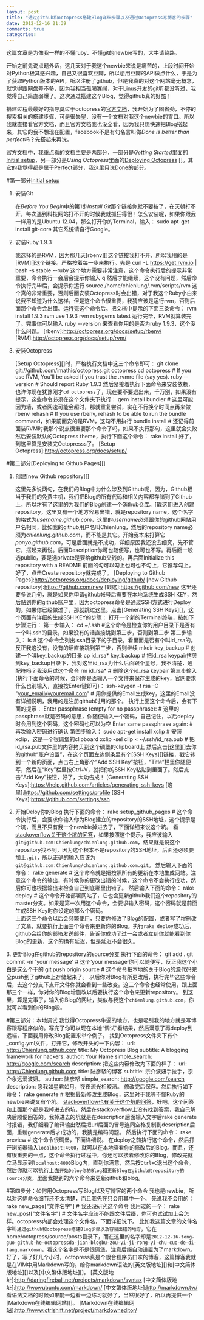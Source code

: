 ```yaml
---
layout: post
title: "通过github和octopress搭建Blog详细步骤以及通过Octopress写博客的步骤"
date: 2012-12-16 21:39
comments: true
categories: 
---
```


这篇文章是为像我一样的不懂ruby、不懂git的newbie写的，大牛请绕路。

开始之前先说点题外话，这几天对于我这个newbie来说是痛苦的，上段时间开始对Python极其感兴趣，自己又很喜欢豆瓣，所以想用豆瓣的API做点什么，于是为了获取Python版本的API，所以注册了github，但是我真的对这个网站毫无概念，就觉得跟网盘差不多，因为我相当孤陋寡闻，对于Linus开发的git听都没听过，我觉得自己简直弱爆了。这次通过搭建这个Blog，觉得github真的好酷！

搭建过程最最好的指导莫过于octopress的[官方文档][]，我开始为了图省劲，不停的搜索相关的搭建步骤，可是很失望，没有一个文档对我这个newbie的胃口。所以我就直接看官方文档，而且官方文档我也没全看，因为我只想快速把Blog搭起来，其它的我不想现在配置，facebook不是有句名言叫做*Done is better than perfect*吗？先搭起来再说。

 [官方文档]:http://octopress.org/docs/ 

[官方文档][]中，我重点看的文档主要是两部分，一部分是*Getting Started*里面的[Initial setup][]，另一部分是*Using Octopress*里面的[Deploying Octopress] []。其它的我觉得都是属于Perfect部分，我这里只说Done的部分。

 [Initial setup]:http://octopress.org/docs/setup/
 [Deploying Octopress]:http://octopress.org/docs/deploying/

#第一部分[Initial setup][]
1. 安装Git

	在*Before You Begin*中的第1步*Install Git*那个链接你就不要按了，在天朝打不开，每次遇到科技网站打不开的时候我就抓狂得很！怎么安装呢，如果你跟我一样用的是Ubuntu 12.04，那么打开你的Terminal，输入：
			sudo apt-get install git-core
	其它系统请自行Google。

2. 安装Ruby 1.9.3

	我选择的是RVM，因为那几天[rbenv][]这个链接我打不开，所以我用的是[RVM][]这个链接。严格按着每一步来执行。先是
			curl -L https://get.rvm.io | bash -s stable --ruby
	这个地方需要非常注意，这个命令执行后的提示非常重要，命令执行一会后会提示你输入
			q
	然后才能继续，这个没有问题，然后命令执行完毕后，会提示你运行
			source /home/chienlung/.rvm/scripts/rvm
	这个真的非常重要，否则后面安装Octopress时会出错，对于我这个Ruby小白来说我不知道为什么这样，但是这个命令很重要，我猜应该是运行rvm，否则后面那个命令会出错。运行完这个命令后。把文档中提示的下面三条命令：
			rvm install 1.9.3 
			rvm use 1.9.3 
			rvm rubygems latest
	运行完毕，RVM就算装完了。完事你可以输入
			ruby --version
	来查看你用的是否为ruby 1.9.3，这个没什么问题。
 [rbenv]:http://octopress.org/docs/setup/rbenv/
 [RVM]:http://octopress.org/docs/setup/rvm/

3. 安装Octopress

	[Setup Octopress][]时，严格执行文档中这三个命令即可：
			git clone git://github.com/imathis/octopress.git octopress
			cd octopress    # If you use RVM, You'll be asked if you trust the .rvmrc file (say yes).
			ruby --version  # Should report Ruby 1.9.3
	然后紧接着执行下面命令来安装依赖，也许你现在犹豫刚才`cd octopress`了，现在要不要退出来，千万别，如果没有提示，这些命令必须在这个文件夹下执行：
			gem install bundler # 这里可能因为墙，或者网速可能会超时，那就重复尝试，实在不行换个时间点再来做
			rbenv rehash    # If you use rbenv, rehash to be able to run the bundle command，如果前面安的是RVM，这句不用执行
			bundle install  # 还记得前面装RVM时我那个说点很重要那个命令了吗，如果不执行那句，这里就会失败
	然后安装默认的Octopress theme，执行下面这个命令：
			rake install
	好了，到这里算是安装完Octopresss了。
 [Setup Octopress]:http://octopress.org/docs/setup/



#第二部分[Deploying to Github Pages][]


1. 创建[new Github repository][]

	这里先多说两句，在我们的Blog中为什么涉及到Github呢，因为，Github相当于我们的免费主机，我们把Blog的所有代码和相关内容都存储到了Github上，所以才有了这里的为我们的Blog创建一个Github仓库。[戳这][]进入创建repository，这里又有一个地方容易出错，就是repository name，这个名字的格式为*username.github.com*，这里的*username*必须跟你的github网站用户名相同，比如我的github用户名叫Chienlung，然后的repository name必须为*chienlung.github.com*，而不能是其它。开始我本来打算它*ponyo.github.com*，可是后面就是不成功，详细原因我还没去细究，先不管它，搭起来再说。后面Description你可也随便写，也可也不写。再后面一般选public，要是选private是要给github交钱的。再后面Initialize this repository with a README 前面的勾可以勾上也可也不勾上，它推荐勾上。好了，点击Create repository就完成了。
 [Deploying to Github Pages]:http://octopress.org/docs/deploying/github/
 [new Github repository]:https://github.com/new
 [戳这]:https://github.com/new
	这里还要多说几句，就是如果你申请github帐号后需要在本地系统生成SSH KEY，然后贴到你的github账户里，因为octopress命令是通过SSH方式进行Deploy的。如果你已经做过了，那就跳过这里。点击[Generating SSH Keys][]，这个页面有详细的生成SSH KEY的步骤：
	打开一个新的Terminal终端，按如下步骤进行：
	第一步输入：
			cd ~/.ssh #这个命令是检查你的用户目录下是否有一个叫.ssh的目录，如果没有的话直接跳到第三步，否则到第二步
	第二步输入：
			ls # 这个命令会列出.ssh目录下的子目录，看里面是否有个叫id_rsa的。反正我这没有，没有的话直接跳到第三步，否则继续
			mkdir key_backup # 创建一个叫key_backup的目录
			cp id_rsa* key_backup # 把id_rsa keypair拷贝到key_backup目录下，我对这里id_rsa为什么后面跟个星号，我不清楚，通配符吗？我没用过这个命令
			rm id_rsa* # 删除这个id_rsa keypair
	第三步输入(执行下面命令的时候，会问你是否输入一个文件来保存生成的key，官网要求什么也别输入，直接按Enter键即可)：
			ssh-keygen -t rsa -C "your_email@youremail.com" # 用你提供的Email生成key，这里的Email没有详细说明，我用的是注册github时用的那个。 
	执行上面这个命令后，会有下面的提示：
			Enter passphrase (empty for no passphrase): # 这里的passphrase就是密码的意思，你随便输入一个密码，自己记住，以后deploy时会用到这个密码，这个密码也可以为空
			Enter same passphrase again: # 再次输入密码进行确认
	第四步输入：
			sudo apt-get install xclip # 安装xclip，这是一个很碉堡的clipboard
			xclip -sel clip < ~/.ssh/id_rsa.pub # 把id_rsa.pub文件里的内容拷贝到这个碉堡的clipboard上
	然后点击[这里][]去你的github“账户设置”，在这个页面左边侧条里有个[SSH Keys][]链接，戳它转到一个新的页面，点击右上角那个“Add SSH Key”按钮，“Title”栏里你随便写，然后在“Key”栏里按Ctrl+V，就把你的SSH Key粘贴到里面了。然后点击“Add Key”按钮，好了，大功告成！
 [Generating SSH Keys]:https://help.github.com/articles/generating-ssh-keys
 [这里]:https://github.com/settings/profile
 [SSH Keys]:https://github.com/settings/ssh
2. 开始Deloy你的Blog
	执行下面的命令：
			rake setup_github_pages # 这个命令执行后，会要求你输入你为Blog建立的repository的SSH地址，这个提示是个坑，而且不只有我一个newbie掉进去了，下面详细来说这个坑。
	看[stackoverflow关于这个坑的问答][]，如果按照这个提示，我应该输入`git@github.com:Chienlung/chienlung.github.com`，结果就是说这个repository找不到，因为这个根本不是repository的SSH地址，后面还必须要加上`.git`，所以正确的输入应该为`git@github.com:Chienlung/chienlung.github.com.git`。
	然后输入下面的命令：
			rake generate # 这个命令就是把按照所有的更新在本地生成网站。注意这个命令的输出，有时候你的更改出错的时候，这个命令不会执行成功，然后你可也根据输出来检查自己到底哪里出错了。
	然后输入下面的命令：
			rake deploy # 这个命令开始部署网站了，它也会更新github我们这个repository的master分支。如果是第一次用这个命令，会要求输入密码，这个密码就是前面生成SSH Key时你设定的那么个密码。	
	上面这三个命令以后会频繁使用，只要你修改了Blog的配置，或者写了增删改了文章，就要执行上面三个命令来更新你的Blog。执行`rake deploy`成功后，github会给你的邮箱发送邮件，告诉你成功了过一会或者立刻你就能看到你Blog的更新，这个的确有延迟，但是延迟不会很久。
 
 [stackoverflow关于这个坑的问答]:http://stackoverflow.com/questions/12060903/github-error-repository-not-found-when-installing-octopress/13888445#13888445
3. 更新Blog在github的repository的source分支
	执行下面的命令：
		git add .
		git commit -m 'your message' # 这个‘your message’你可以随便写，反正我这个小白是这么个干的
		git push origin source # 这个命令把本地的关于Blog的源代码完全push到了github上存储起来了。
	以后你对Blog有所更改后，执行完毕这些命令后，去这个分支下点开文件你就会看到一些改变。这三个命令也经常使用，跟上面那三个一样，你对你的Blog增删改以后要执行这个命令来更新repository。
到这里，算是完事了，输入你Blog的网址，类似与我这个`chienlung.github.com`，你就可以看到你的Blog啦。

#第三部分：本地调试
我觉得Octopress牛逼的地方，也是吸引我的地方就是写博客跟写程序似的。写完了你可以现在本地“调试”看结果，然后满意了再deploy到远端，下面我用修改Blog配置来举个例子。
找到Octopress文件夹下有个\_config.yml文件，打开它，修改开头的一下内容：
	url: http://Chienlung.github.com
	title: My Octopress Blog
	subtitle: A blogging framework for hackers.
	author: Your Name
	simple_search: http://google.com/search
	description:
把这些内容修改为下面的样子：
	url: http://Chienlung.github.com
	title: 陆彦帑的博客
	subtitle: 宗介波妞手拉手，宗介永远爱波妞。 
	author: 陆彦帑
	simple_search: http://google.com/search
	description: 愿我如星君如月，夜夜流光相皎洁。
修改完后保存。然后执行如下命令：
	rake generate # 根据最新修改生成Blog，这里对于我等不懂Ruby的newbie来说又有个坑。
[stackoverflow也有关于这个坑的问答][]，好吧，这个问答和上面那个都是我掉进去的坑，然后在stackoverflow上没有找到答案，我自己解决后顺便回答的。我掉进去的坑就是在description后面输入文字后rake generate时报错，我仔细看了编译输出然后把url后面的冒号连同空格复制到description后面，重新generate后才成功的，我猜是编码问题。
然后执行下面的命令：
	rake preview # 这个命令很碉堡，下面详细说。
在deploy之前执行这个命令，然后打开浏览器输入`localhost:4000`，就可以在本地查看你的修改后的Blog。而且，还有很重要的一点，这个命令执行过程中，你还可以接着修改你的Blog，修改完就立马显示到`localhost:4000`Blog内，直到你满意，然后按`Ctrl+C`退出这个命令。然后你就可以执行上面`开始Deloy你的Blog`和`更新Blog在github的repository的source分支`，里面我提到的六个命令来更新github和blog。

 [stackoverflow也有关于这个坑的问答]:http://stackoverflow.com/questions/10086806/i-can-not-do-any-modify-after-octopress-installed/13898285#13898285

#第四步分：如何用Octopress写Blog以及写博客的两个命令
我也是newbie，所以对这俩命令细节还不太清楚，而且我先在只会用其中一个。
先说我不会用的：
	rake new_page["文件名字"] # 我还没研究这个命令
我用过的一个：
	rake new_post["文件名字"] # 文件名字应该不能跟文件后缀，你可也试试加上会怎样。octopress内部会处理这个文件名，下面详细说下。
比如我这篇文章的文件名字叫`通过github和octopress搭建Blog步骤以及容易出错的地方`，它在home/octopress/source/posts目录下，而在这里的名字却是`2012-12-16-tong-guo-github-he-octopressda-jian-blogbu-zou-yi-ji-rong-yi-chu-cuo-de-di-fang.markdown`，看这个名字是不是很碉堡，注意后缀自动设置为了markdown。
好了，写了好几个小时，octopress真是个很合程序员口味的博客，这篇博客我就是在VIM中用Markdown写的。给你markdown语法的[英文版地址][]和[中文简体版地址][]以及[中文繁体版地址][]。
 [英文版地址]:http://daringfireball.net/projects/markdown/syntax
 [中文简体版地址]:http://wowubuntu.com/markdown/
 [中文繁体版地址]:http://markdown.tw/
看语法文档的时候如果能一边看一边练习就好了，当然很好了，所以再提供一个[Markdown在线编辑网站][]。
 [Markdown在线编辑网站]:http://www.ctrlshift.net/project/markdowneditor/


